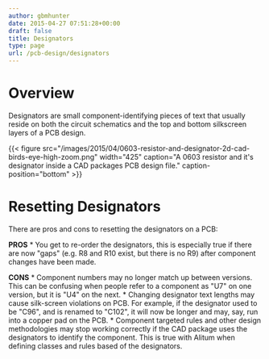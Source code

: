 ```yaml
---
author: gbmhunter
date: 2015-04-27 07:51:28+00:00
draft: false
title: Designators
type: page
url: /pcb-design/designators
---
```


# Overview

Designators are small component-identifying pieces of text that usually reside on both the circuit schematics and the top and bottom silkscreen layers of a PCB design.

{{< figure src="/images/2015/04/0603-resistor-and-designator-2d-cad-birds-eye-high-zoom.png" width="425" caption="A 0603 resistor and it's designator inside a CAD packages PCB design file." caption-position="bottom" >}}

# Resetting Designators

There are pros and cons to resetting the designators on a PCB:

**PROS**  * You get to re-order the designators, this is especially true if there are now "gaps" (e.g. R8 and R10 exist, but there is no R9) after component changes have been made.

**CONS**  * Component numbers may no longer match up between versions. This can be confusing when people refer to a component as "U7" on one version, but it is "U4" on the next.  * Changing designator text lengths may cause silk-screen violations on PCB. For example, if the designator used to be "C96", and is renamed to "C102", it will now be longer and may, say, run into a copper pad on the PCB.  * Component targeted rules and other design methodologies may stop working correctly if the CAD package uses the designators to identify the component. This is true with Alitum when defining classes and rules based of the designators.
